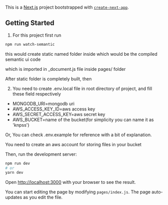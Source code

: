 This is a [Next.js](https://nextjs.org/) project bootstrapped with [`create-next-app`](https://github.com/vercel/next.js/tree/canary/packages/create-next-app).

## Getting Started

1. For this project first run 

```bash
npm run watch-semantic
```

this would create static named folder inside which would be the compiled semantic ui code

which is imported in _document.js file inside pages/ folder

After static folder is completely built, then

2. You need to create .env.local file in root directory of project, and fill these field respectively

- MONGODB_URI=mongodb uri 
- AWS_ACCESS_KEY_ID=aws access key
- AWS_SECRET_ACCESS_KEY=aws secret key
- AWS_BUCKET=name of the bucket(for simplicity you can name it as 'knpss')

Or, You can check .env.example for reference with a bit of explanation.

You need to create an aws account for storing files in your bucket

Then, run the development server:

```bash
npm run dev
# or
yarn dev
```

Open [http://localhost:3000](http://localhost:3000) with your browser to see the result.

You can start editing the page by modifying `pages/index.js`. The page auto-updates as you edit the file.

